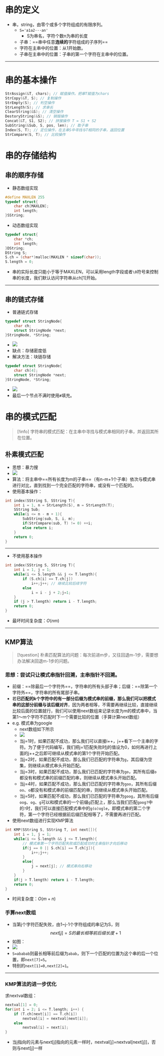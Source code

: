 # 串的定义
- 串，string，由零个或多个字符组成的有限序列。
	- `S='a1a2···an'`
		- S为串名，字符个数n为串的长度
	- 子串：==串中任意**连续的**字符组成的子序列==
	- 字符在主串中的位置：从1开始数。
	- 子串在主串中的位置：子串的第一个字符在主串中的位置。
---
# 串的基本操作
```C
StrAssign(&T, chars); // 赋值操作。把串T赋值为chars
StrCopy(&T, S); // 复制操作
StrEmpty(S); // 判空操作
StrLength(S); // 求串长
ClearString(&S); // 清空操作
DestoryString(&S); // 销毁操作
Concat(&T, S1, S2); // 拼接操作 T = S1 + S2
SubString(&Sub, S, pos, len); // 取子串
Index(S, T); // 定位操作，在主串S中寻找与T相同的子串，返回位置
StrCompare(S, T); // 比较操作
```
# 串的存储结构
## 串的顺序存储
- 静态数组实现
```C
#define MAXLEN 255
typedef struct{
	char ch[MAXLEN];
	int length;
}SString;
```
- 动态数组实现
```C
typedef struct{
	char *ch;
	int length;
}DString;
DString S;
S.ch = (char*)malloc(MAXLEN * sizeof(char));
S.length = 0;
```
- 串的实际长度只能小于等于MAXLEN，可以采用length字段或者`\0`符号来控制串的长度，我们默认访问字符串从ch\[1]开始。
---
## 串的链式存储
- 普通链式存储
```C
typedef struct StringNode{
	char ch;
	struct StringNode *next;
}StringNode, *String;
```
- ![](http://oss.pyaxy.xyz/img/20250720204514743.png)
- 缺点：存储密度低
- 解决方法：块链存储
```C
typedef struct StringNode{
	char ch[4];
	struct StringNode *next;
}StringNode, *String;
```
- ![](http://oss.pyaxy.xyz/img/20250720204606572.png)
- 最后一个节点不满时使用`#`填充。
#  串的模式匹配
> [!info]
> 字符串的模式匹配：在主串中寻找与模式串相同的子串，并返回其所在位置。
## 朴素模式匹配
- 思想：暴力搜
- ![](http://oss.pyaxy.xyz/img/20250720210236666.png)
- 算法：将主串中==所有长度为m的子串==（有n-m+1个子串）依次与模式串进行对比，直到找到一个完全匹配的字符串，或没有一个匹配的。
- 使用基本操作：
```C
int index(SString S, SString T){
	int i = 1, n = StrLength(S), m = StrLength(T);
	SString Sub;
	while(i <= n - m + 1){
		SubString(sub, S, i, m);
		if(StrCompare(sub, T) != 0) ++i;
		else return i;
	}
	return 0;
}
```
---
- 不使用基本操作
```C
int index(SString S, SString T){
	int i = 1, j = 1;
	while(i <= S.length && j <= T.length){
		if (S.ch[i] == T.ch[j])
			i++;j++; // 继续比较后续字符
		else
			i = i - j + 2;j=1;
	}
	if (j > T.length) return i - T.length;
	return 0;
}
```
- 最坏时间复杂度：$O(nm)$
---
## KMP算法
> [!question]
> 朴素匹配算法的问题：每次前进m步，又往回退m-1步，需要想办法解决回退m-1步的问题。

### 思想：尝试只让模式串指针回溯，主串指针不回溯。
- 前缀：==除最后一个字符外==，字符串的所有头部子串；后缀：==除第一个字符外==，字符串的所有尾部子串。
- 若**已匹配的k个字符中的有一部分后缀为模式串的前缀，那么我们可以把模式串的这部分前缀与该后缀对齐**，因为两者相等，不需要再继续比较，直接继续比较后面的位置就行，我们可以使用next数组来记录长度为m的模式串中，当第1～m个字符不匹配时下一个需要比较的位置（手算计算next数组）
- e.g. 模式串为google
	- next数组如下所示
	- ![](http://oss.pyaxy.xyz/img/20250720214501927.png)
	- 当j=1时，如果匹配不成功，那么我们可以直接i++，j++看下一个主串的字符。为了便于代码编写，我们把j=1匹配失败时j的值设为0，如何再进行上面的j++之后即可继续从模式串的第1个字符开始匹配。
	- 当j=2时，如果匹配不成功，那么我们已匹配的字符串为`g`，其后缀为空集，则继续从模式串头开始匹配。
	- 当j=3时，如果匹配不成功，那么我们已匹配的字符串为`go`，其所有后缀`o`都没有和模式串的前缀匹配的串，则继续从模式串头开始匹配。
	- 当j=4时，如果匹配不成功，那么我们已匹配的字符串为`goo`，其所有后缀`oo`、`o`都没有和模式串的前缀匹配的串，则继续从模式串头开始匹配。
	- 当j=5时，如果匹配不成功，那么我们已匹配的字符串为`goog`，其所有后缀`oog`、`og`、`g`可以和模式串的一个前缀`g`匹配上，那么当我们匹配`goog?`中的`?`时，我们可以直接匹配模式串中的`g(o)ogle`，即模式串的第二个字符，第一个字符已经根据前后缀匹配相等了，不需要再进行匹配。
- 使用next数组进行实现KMP算法
```C
int KMP(SString S, SString T, int next[]){
	int i = 1, j = 1;
	while(i <= S.length && j <= T.length){
		// 模式串第一个字符匹配失败或匹配成功时主串指针才向后移动
		if(j == 0 || S.ch[i] == T.ch[j]){
			i++;j++;
		}
		else{
			j = next[j]; // 模式串向右移动
		}
	}
	if(j > T.length) return i - T.length;
	return 0;
}
```
- 时间复杂度：$O(m+n)$
### 手算next数组
- 当第j个字符匹配失败，由1~j-1个字符组成的串记为S，则
$$next[j]=S的最长相等前后缀长度+1$$
- 如图：
- ![](http://oss.pyaxy.xyz/img/20250720221242437.png)
- `S=ababab`则最长相等前后缀为`abab`，则下一个匹配的位置为这个串的后一个位置，即`next[7]=5`。
- 特别的`next[1]=0,next[2]=1`。
---
### KMP算法的进一步优化
求nextval数组：
```C
nextval[1] = 0;
for(int i = 2; i <= T.length; i++) {
	if (T.ch[next[i]] == T.ch[i])
		nextval[i] = nextval[next[i]];
	else
		nextval[i] = next[i];
}
```
- 当j指向的元素与next\[j]指向的元素一样时，nextval\[j]=nextval\[next\[j]]，否则与next\[j]一样